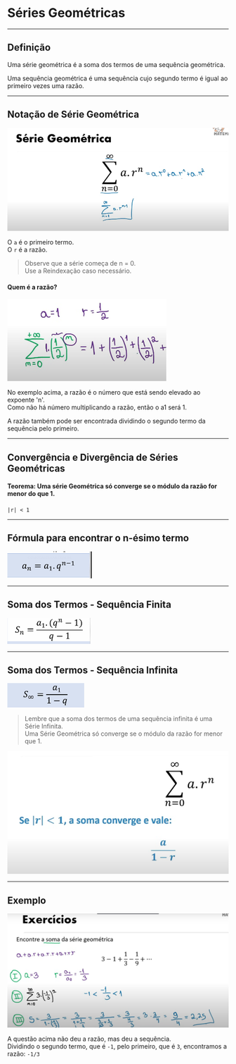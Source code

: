 # Séries Geométricas

---
## Definição

Uma série geométrica é a soma dos termos de uma sequência geométrica.

Uma sequência geométrica é uma sequência cujo segundo termo é igual ao primeiro vezes uma razão.

---
## Notação de Série Geométrica

![img01](https://github.com/joao-pedro-angelo/AventurasPi/blob/main/imgs/140902.png)

O `a` é o primeiro termo.<br>
O `r` é a razão.

> Observe que a série começa de n = 0.<br>
> Use a Reindexação caso necessário.

#### Quem é a razão?
![img02](https://github.com/joao-pedro-angelo/AventurasPi/blob/main/imgs/140903.png)

No exemplo acima, a razão é o número que está sendo elevado ao expoente 'n'.<br>
Como não há número multiplicando a razão, então o a1 será 1.

A razão também pode ser encontrada dividindo o segundo termo da sequência pelo primeiro.

---
## Convergência e Divergência de Séries Geométricas

#### Teorema: Uma série Geométrica só converge se o módulo da razão for menor do que 1.
`|r| < 1`

---
## Fórmula para encontrar o n-ésimo termo

![img03](https://github.com/joao-pedro-angelo/AventurasPi/blob/main/imgs/140904.png)

---
## Soma dos Termos - Sequência Finita

![img04](https://github.com/joao-pedro-angelo/AventurasPi/blob/main/imgs/140905.png)

---
## Soma dos Termos - Sequência Infinita

![img05](https://github.com/joao-pedro-angelo/AventurasPi/blob/main/imgs/140906.png)

> Lembre que a soma dos termos de uma sequência infinita é uma Série Infinita.<br>
> Uma Série Geométrica só converge se o módulo da razão for menor que 1.

![img06](https://github.com/joao-pedro-angelo/AventurasPi/blob/main/imgs/140907.png)

---
## Exemplo

![img07](https://github.com/joao-pedro-angelo/AventurasPi/blob/main/imgs/140908.png)

A questão acima não deu a razão, mas deu a sequência.<br>
Dividindo o segundo termo, que é `-1`, pelo primeiro, que é `3`, encontramos a razão: `-1/3`
